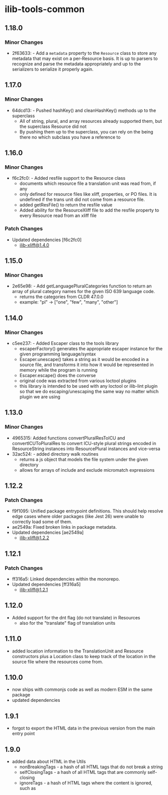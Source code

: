 # ilib-tools-common

## 1.18.0

### Minor Changes

- 2f63633: - Add a `metadata` property to the `Resource` class to store any metadata that may exist on a per-Resource basis. It is up to parsers to recognize and parse the metadata appropriately and up to the serializers to serialize it properly again.

## 1.17.0

### Minor Changes

- 64dcd13: - Pushed hashKey() and cleanHashKey() methods up to the superclass
  - All of string, plural, and array resources already
    supported them, but the superclass Resource did not
  - By pushing them up to the superclass, you can rely on the
    being there no which subclass you have a reference to

## 1.16.0

### Minor Changes

- f6c2fc0: - Added resfile support to the Resource class
  - documents which resource file a translation unit
    was read from, if any
  - only defined for resource files like xliff,
    properties, or PO files. It is undefined if the
    trans unit did not come from a resource file.
  - added getResFile() to return the resfile value
  - Added ability for the ResourceXliff file to add
    the resfile property to every Resource read from
    an xliff file

### Patch Changes

- Updated dependencies [f6c2fc0]
  - ilib-xliff@1.4.0

## 1.15.0

### Minor Changes

- 2e65e98: - Add getLanguagePluralCategories function to return an
  array of plural category names for the given ISO 639
  language code.
  - returns the categories from CLDR 47.0.0
  - example: "pl" -> ["one", "few", "many", "other"]

## 1.14.0

### Minor Changes

- c5ee237: - Added Escaper class to the tools library
  - escaperFactory() generates the appropriate escaper instance
    for the given programming language/syntax
  - Escaper.unescape() takes a string as it would be encoded in
    a source file, and transforms it into how it would be
    represented in memory while the program is running
  - Escaper.escape() does the converse
  - original code was extracted from various loctool plugins
  - this library is intended to be used with any loctool or ilib-lint
    plugin so that we do escaping/unescaping the same way no
    matter which plugin we are using

## 1.13.0

### Minor Changes

- 4965315: Added functions convertPluralResToICU and convertICUToPluralRes to convert
  ICU-style plural strings encoded in ResourceString instances into ResourcePlural
  instances and vice-versa
- 32ac524: - added directory walk routines
  - returns a js object that models the file system under the given directory
  - allows for arrays of include and exclude micromatch expressions

## 1.12.2

### Patch Changes

- f9f1095: Unified package entrypoint definitions. This should help resolve edge cases where older packages (like Jest 26) were unable to correctly load some of them.
- ae2549a: Fixed broken links in package metadata.
- Updated dependencies [ae2549a]
  - ilib-xliff@1.2.2

## 1.12.1

### Patch Changes

- ff316a5: Linked dependencies within the monorepo.
- Updated dependencies [ff316a5]
  - ilib-xliff@1.2.1

## 1.12.0

- Added support for the dnt flag (do not translate) in Resources
  - also for the "translate" flag of translation units

## 1.11.0

- added location information to the TranslationUnit and Resource constructors
  plus a Location class to keep track of the location in the source file
  where the resources come from.

## 1.10.0

- now ships with commonjs code as well as modern ESM in the same package
- updated dependencies

## 1.9.1

- forgot to export the HTML data in the previous version from the main entry point

## 1.9.0

- added data about HTML in the Utils
  - nonBreakingTags - a hash of all HTML tags that do not break a string
  - selfClosingTags - a hash of all HTML tags that are commonly self-closing
  - ignoreTags - a hash of HTML tags where the content is ignored, such as <script>
  - localizableAttributes - a hash of all tags that contain attributes which
    have localizable values

## 1.8.1

- update dependencies
- fixed a bug where the ResourceXliff.getVersion() call was documented to
  return a string, but it came out as a floating point number instead. Made
  it return the string properly.
- converted all unit tests to jest

## 1.8.0

- added parsePath() utility function which takes a template and a path
  and returns an object that maps each template parameter to a part of
  that path
  - getLocaleFromPath() is now re-implemented to use this
    function to find the locale parts of a path

## 1.7.0

- added getLines() method to tell how many lines there are in the xml file
- added support for location information of the start of each resource
  in the original file where the resource instances were read from
  - supports line and character within the line

## 1.6.0

- Added isDirty() method to the Resource class so we can see whether or
  not the resource has been modified since it was first created
  - also added clearDirty() method

## 1.5.0

- Added getVariant method to the TranslationUnit class

## 1.4.0

- Added TranslationUnit and TranslationVariant classes
- added hashKey function to the utilities
- fixed missing import for makeDirs() utility function

## 1.3.0

- Added more utility functions:
  - isEmpty - return whether or not an object is empty
  - cleanString - removing differences that are inconsequential for translation such as leading whitespace
  - makeDirs - create directories on disk
  - containsActualText - test if there is text left over after HTML and entities are stripped
  - objectMap - visitor pattern for objects

## 1.2.0

- Added formatPath and getLocaleFromPath utility function

## 1.1.0

- Added ResourceXliff class (represents an xliff file as a list of Resource instances)
- Added TranslationSet class (sets of Resources)
- Introduced some backwards compatibility support so that this library
  can be used with loctool plugins.
  - added some deprecated methods and accept some deprecated
    constructor parameters

## 1.0.0

- Initial code copied from loctool 2.18.0:
  - Resource
  - ResourceString
  - ResourceArray
  - ResourcePlural
